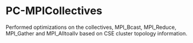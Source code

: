 # PC-MPICollectives
Performed optimizations on the collectives, MPI_Bcast, MPI_Reduce, MPI_Gather and MPI_Alltoallv based on CSE cluster topology information.
